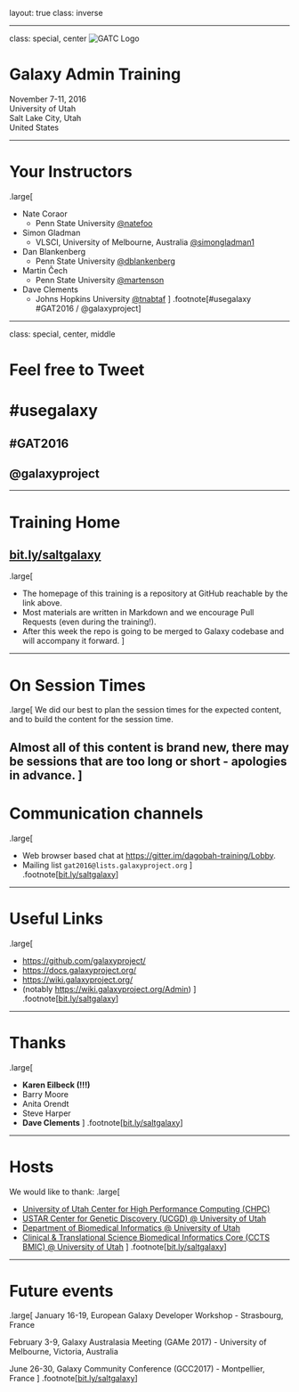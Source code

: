 layout: true
class: inverse

---
class: special, center
![GATC Logo](../shared-images/AdminTraining2016-250.png)

# Galaxy Admin Training
November 7-11, 2016  
University of Utah  
Salt Lake City, Utah  
United States

---
# Your Instructors
.large[
- Nate Coraor
  - Penn State University [@natefoo](https://twitter.com/natefoo)
- Simon Gladman 
  - VLSCI, University of Melbourne, Australia [@simongladman1](https://twitter.com/simongladman1)
- Dan Blankenberg 
  - Penn State University [@dblankenberg](https://twitter.com/dblankenberg)
- Martin Čech 
  - Penn State University [@martenson](https://twitter.com/martenson)
- Dave Clements 
  - Johns Hopkins University [@tnabtaf](https://twitter.com/tnabtaf)
]
.footnote[\#usegalaxy \#GAT2016 / @galaxyproject]

---
class: special, center, middle
# Feel free to Tweet

# \#usegalaxy
## \#GAT2016  
## @galaxyproject

---
# Training Home

## [bit.ly/saltgalaxy](https://bit.ly/saltgalaxy)
.large[
* The homepage of this training is a repository at GitHub reachable by the link above.
* Most materials are written in Markdown and we encourage Pull Requests (even during the training!).
* After this week the repo is going to be merged to Galaxy codebase and will accompany it forward.
]
---
# On Session Times
.large[
We did our best to plan the session times for the expected content, and to build the content for the session time.

Almost all of this content is brand new, there may be sessions that are too long or short - apologies in advance.
]
---
# Communication channels
.large[
* Web browser based chat at https://gitter.im/dagobah-training/Lobby.
* Mailing list `gat2016@lists.galaxyproject.org`
]
.footnote[[bit.ly/saltgalaxy](https://bit.ly/saltgalaxy)]

---
# Useful Links
.large[
- https://github.com/galaxyproject/
- https://docs.galaxyproject.org/
- https://wiki.galaxyproject.org/ 
- (notably https://wiki.galaxyproject.org/Admin)
]
.footnote[[bit.ly/saltgalaxy](https://bit.ly/saltgalaxy)]

---
# Thanks
.large[
- **Karen Eilbeck (!!!)**
- Barry Moore
- Anita Orendt
- Steve Harper
- **Dave Clements**
]
.footnote[[bit.ly/saltgalaxy](https://bit.ly/saltgalaxy)]

---
# Hosts

We would like to thank:
.large[
- [University of Utah Center for High Performance Computing (CHPC)](http://www.chpc.utah.edu/)
- [USTAR Center for Genetic Discovery (UCGD) @ University of Utah](http://ucgd.genetics.utah.edu/)
- [Department of Biomedical Informatics @ University of Utah](http://medicine.utah.edu/dbmi/)
- [Clinical & Translational Science Biomedical Informatics Core (CCTS BMIC) @ University of Utah](http://medicine.utah.edu/ccts/bmic/)
]
.footnote[[bit.ly/saltgalaxy](https://bit.ly/saltgalaxy)]

---
# Future events
.large[
January 16-19, European Galaxy Developer Workshop - Strasbourg, France

February 3-9, Galaxy Australasia Meeting (GAMe 2017) - University of Melbourne, Victoria, Australia

June 26-30, Galaxy Community Conference (GCC2017) - Montpellier, France
]
.footnote[[bit.ly/saltgalaxy](https://bit.ly/saltgalaxy)]
